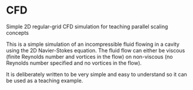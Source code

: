# CFD
Simple 2D regular-grid CFD simulation for teaching parallel scaling concepts

This is a simple simulation of an incompressible fluid flowing in a cavity using the 2D Navier-Stokes equation.
The fluid flow can either be viscous (finite Reynolds number and vortices in the flow) on non-viscous (no Reynolds
number specified and no vortices in the flow).

It is deliberately written to be very simple and easy to understand so it can be used as a teaching example.
